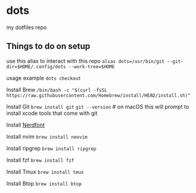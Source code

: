 # dots
my dotfiles repo

## Things to do on setup

use this alias to interact with this repo
`alias dots=/usr/bin/git --git-dir=$HOME/.config/dots --work-tree=$HOME`

usage example
`dots checkout`

Install Brew
`/bin/bash -c "$(curl -fsSL https://raw.githubusercontent.com/Homebrew/install/HEAD/install.sh)"`

Install Git
`brew install git`
`git --version` # on macOS this will prompt to install xcode tools that come with git

Install [Nerdfont](https://www.nerdfonts.com/)

Install nvim
`brew install neovim`

Install ripgrep
`brew install ripgrep`

Install fzf
`brew install fzf`

Install Tmux
`brew install tmux`

Install Btop
`brew install btop`
